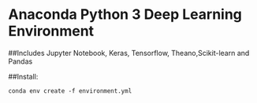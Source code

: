 # Anaconda Python 3 Deep Learning Environment 
##Includes Jupyter Notebook, Keras, Tensorflow, Theano,Scikit-learn and Pandas

##Install:

`conda env create -f environment.yml`
